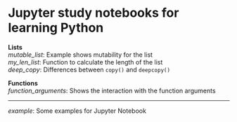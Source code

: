# Jupyter study notebooks for learning Python

**Lists**  
*mutable_list*: Example shows mutability for the list  
*my_len_list*: Function to calculate the length of the list  
*deep_copy*: Differences between `copy()` and `deepcopy()`

**Functions**  
*function_arguments*: Shows the interaction with the function arguments  

___
*example*: Some examples for Jupyter Notebook 
